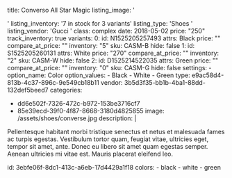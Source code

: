 title: Converso All Star Magic
listing_image: '<div class="statamify-thumb" style="background-image: url(/img/asset/bWFpbi9zaG9lcy9jb252ZXJzZS5qcGc=?w=50&h=50&fit=crop&s=554a858c4d0a160ce59b09e0d8d12604)"></div>'
listing_inventory: '<span class="inventory-quantity">7</span> in stock for 3 variants'
listing_type: 'Shoes <a href="/cp/collections/entries/store_types/shoes" class="statamify-link"><span class="icon icon-forward"></span></a>'
listing_vendor: 'Gucci <a href="/cp/collections/entries/store_vendors/gucci" class="statamify-link"><span class="icon icon-forward"></span></a>'
class: complex
date: 2018-05-02
price: "250"
track_inventory: true
variants:
  0:
    id: N1525205257493
    attrs: Black
    price: ""
    compare_at_price: ""
    inventory: "5"
    sku: CASM-B
    hide: false
  1:
    id: S1525205260131
    attrs: White
    price: "270"
    compare_at_price: ""
    inventory: "2"
    sku: CASM-W
    hide: false
  2:
    id: D1525214522035
    attrs: Green
    price: ""
    compare_at_price: ""
    inventory: "0"
    sku: CASM-G
    hide: false
  settings:
    - 
      option_name: Color
      option_values:
        - Black
        - White
        - Green
type: e9ac58d4-813b-4c37-896c-9e549cb18b11
vendor: 3b5d3f35-bb1b-4ba1-88dd-132def5beed7
categories:
  - dd6e502f-7326-472c-b972-153be3716cf7
  - 85e39ecd-39f0-4f87-8668-3180d4825855
image: /assets/shoes/converse.jpg
description: |
  <p>Pellentesque habitant morbi tristique senectus et netus et malesuada fames ac turpis egestas. Vestibulum tortor quam, feugiat vitae, ultricies eget, tempor sit amet, ante. Donec eu libero sit amet quam egestas semper. Aenean ultricies mi vitae est. Mauris placerat eleifend leo.
  </p>
id: 3ebfe06f-8dc1-413c-a6eb-17d4429a1f18
colors:
  - black
  - white
  - green
